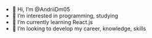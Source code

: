 - 👋 Hi, I’m @AndriiDm05
- 👀 I’m interested in programming, studying
- 🌱 I’m currently learning React.js
- 💞️ I’m looking to develop my career, knowledge, skills

